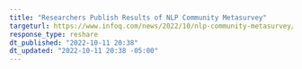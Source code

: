 ```yaml
---
title: "Researchers Publish Results of NLP Community Metasurvey"
targeturl: https://www.infoq.com/news/2022/10/nlp-community-metasurvey/ 
response_type: reshare
dt_published: "2022-10-11 20:38"
dt_updated: "2022-10-11 20:38 -05:00"
---
```

